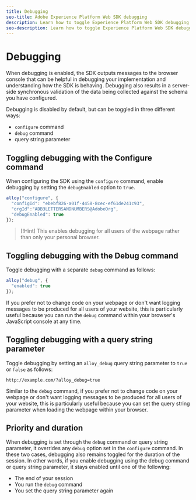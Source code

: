 ```yaml
---
title: Debugging
seo-title: Adobe Experience Platform Web SDK debugging
description: Learn how to toggle Experience Platform Web SDK debugging
seo-description: Learn how to toggle Experience Platform Web SDK debugging
---
```


# Debugging

When debugging is enabled, the SDK outputs messages to the browser console that can be helpful in debugging your implementation and understanding how the SDK is behaving. Debugging also results in a server-side synchronous validation of the data being collected against the schema you have configured.

Debugging is disabled by default, but can be toggled in three different ways: 

* `configure` command
* `debug` command
* query string parameter

## Toggling debugging with the Configure command

When configuring the SDK using the `configure` command, enable debugging by setting the `debugEnabled` option to `true`.

```javascript
alloy("configure", {
  "configId": "ebebf826-a01f-4458-8cec-ef61de241c93",
  "orgId":"ADB3LETTERSANDNUMBERS@AdobeOrg",
  "debugEnabled": true
});
```

>[!Hint]
>This enables debugging for all users of the webpage rather than only your personal browser.

## Toggling debugging with the Debug command

Toggle debugging with a separate `debug` command as follows:

```javascript
alloy("debug", {
  "enabled": true
});
```

If you prefer not to change code on your webpage or don't want logging messages to be produced for all users of your website, this is particularly useful because you can run the `debug` command within your browser's JavaScript console at any time.

## Toggling debugging with a query string parameter

Toggle debugging by setting an `alloy_debug` query string parameter to `true` or `false` as follows:

```HTTP
http://example.com/?alloy_debug=true
```

Similar to the `debug` command, if you prefer not to change code on your webpage or don't want logging messages to be produced for all users of your website, this is particularly useful because you can set the query string parameter when loading the webpage within your browser.

## Priority and duration

When debugging is set through the `debug` command or query string parameter, it overrides any `debug` option set in the `configure` command. In these two cases, debugging also remains toggled for the duration of the session. In other words, if you enable debugging using the debug command or query string parameter, it stays enabled until one of the following:

* The end of your session 
* You run the `debug` command 
* You set the query string parameter again
